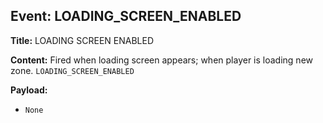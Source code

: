## Event: LOADING_SCREEN_ENABLED

**Title:** LOADING SCREEN ENABLED

**Content:**
Fired when loading screen appears; when player is loading new zone.
`LOADING_SCREEN_ENABLED`

**Payload:**
- `None`